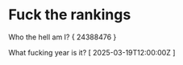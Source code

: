 # Fuck the rankings

Who the hell am I?
{ 24388476 }

What fucking year is it?
[ 2025-03-19T12:00:00Z ]
